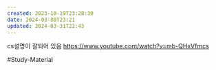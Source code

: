 ```yaml
---
created: 2023-10-19T23:28:30
date: 2024-03-08T23:21
updated: 2024-03-31T22:43
---
```

cs설명이 잘되어 있음
https://www.youtube.com/watch?v=mb-QHxVfmcs

#Study-Material 